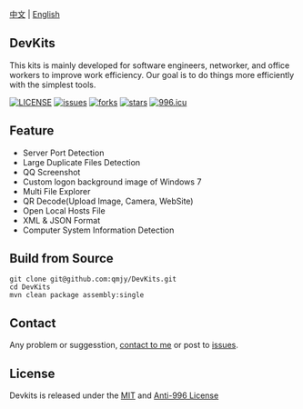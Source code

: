 [中文](./README.md) | [English](./README_en.md)

## DevKits

This kits is mainly developed for software engineers, networker, and office workers to improve work efficiency. Our goal is to do things more efficiently with the simplest tools.

[![LICENSE](https://img.shields.io/badge/license-Anti%20996-blue.svg)](https://github.com/996icu/996.ICU/blob/master/LICENSE)
[![issues](https://img.shields.io/github/issues/qmjy/DevKits)](https://github.com/qmjy/DevKits/issues)
[![forks](https://img.shields.io/github/forks/qmjy/DevKits)](https://github.com/qmjy/DevKits)
[![stars](https://img.shields.io/github/stars/qmjy/DevKits)](https://github.com/qmjy/DevKits)
[![996.icu](https://img.shields.io/badge/link-996.icu-red.svg)](https://996.icu)


## Feature

- Server Port Detection
- Large Duplicate Files Detection
- QQ Screenshot
- Custom logon background image of Windows 7
- Multi File Explorer
- QR Decode(Upload Image, Camera, WebSite)
- Open Local Hosts File
- XML & JSON Format
- Computer System Information Detection
 

## Build from Source

```
git clone git@github.com:qmjy/DevKits.git
cd DevKits
mvn clean package assembly:single
```

## Contact

Any problem or suggesstion, [contact to me]((mailto:admin@devkits.cn)) or post to [issues](https://github.com/qmjy/DevKits/issues).


## License

Devkits is released under the [MIT](https://choosealicense.com/licenses/mit/) and [Anti-996 License](https://github.com/996icu/996.ICU/blob/master/LICENSE_CN)